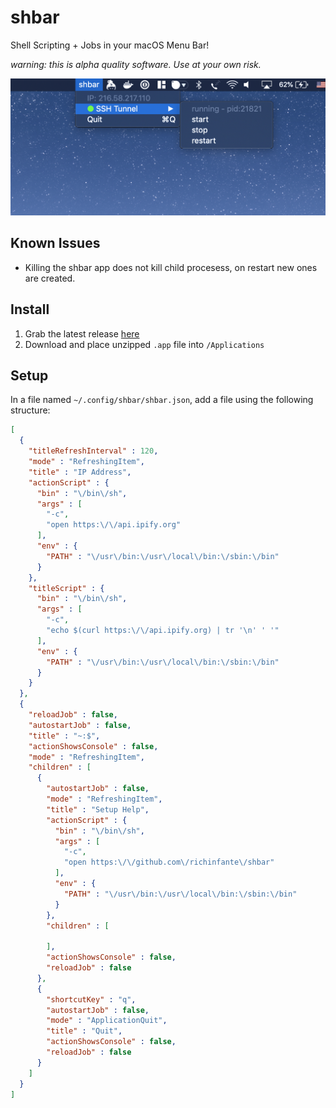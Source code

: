 # shbar
Shell Scripting + Jobs in your macOS Menu Bar!

_warning: this is alpha quality software. Use at your own risk._

![example screenshot](screenshots/demo.png)

## Known Issues
- Killing the shbar app does not kill child procesess, on restart new ones are created.

## Install
1. Grab the latest release [here](https://github.com/richinfante/shbar/releases)
2. Download and place unzipped `.app` file into `/Applications`

## Setup
In a file named `~/.config/shbar/shbar.json`, add a file using the following structure:

```json
[
  {
    "titleRefreshInterval" : 120,
    "mode" : "RefreshingItem",
    "title" : "IP Address",
    "actionScript" : {
      "bin" : "\/bin\/sh",
      "args" : [
        "-c",
        "open https:\/\/api.ipify.org"
      ],
      "env" : {
        "PATH" : "\/usr\/bin:\/usr\/local\/bin:\/sbin:\/bin"
      }
    },
    "titleScript" : {
      "bin" : "\/bin\/sh",
      "args" : [
        "-c",
        "echo $(curl https:\/\/api.ipify.org) | tr '\n' ' '"
      ],
      "env" : {
        "PATH" : "\/usr\/bin:\/usr\/local\/bin:\/sbin:\/bin"
      }
    }
  },
  {
    "reloadJob" : false,
    "autostartJob" : false,
    "title" : "~:$",
    "actionShowsConsole" : false,
    "mode" : "RefreshingItem",
    "children" : [
      {
        "autostartJob" : false,
        "mode" : "RefreshingItem",
        "title" : "Setup Help",
        "actionScript" : {
          "bin" : "\/bin\/sh",
          "args" : [
            "-c",
            "open https:\/\/github.com\/richinfante\/shbar"
          ],
          "env" : {
            "PATH" : "\/usr\/bin:\/usr\/local\/bin:\/sbin:\/bin"
          }
        },
        "children" : [

        ],
        "actionShowsConsole" : false,
        "reloadJob" : false
      },
      {
        "shortcutKey" : "q",
        "autostartJob" : false,
        "mode" : "ApplicationQuit",
        "title" : "Quit",
        "actionShowsConsole" : false,
        "reloadJob" : false
      }
    ]
  }
]

```

